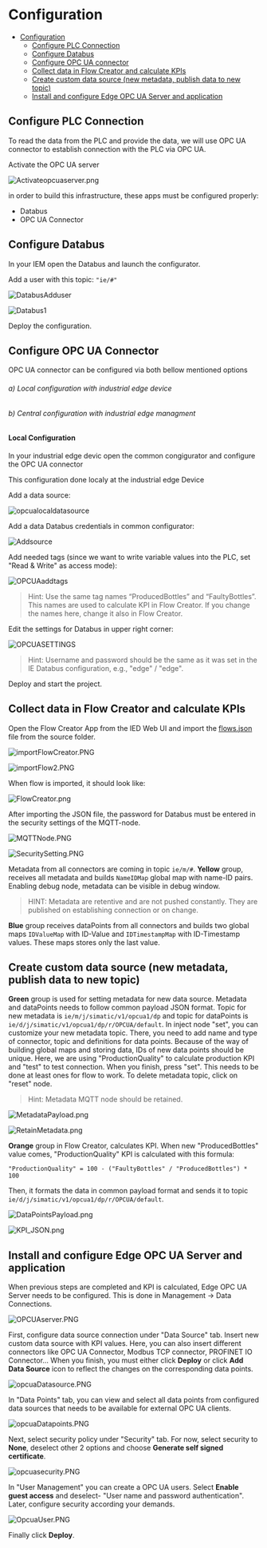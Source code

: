 # Configuration

- [Configuration](#configuration)
  - [Configure PLC Connection](#configure-PLC_Connections)
  - [Configure Databus](#configure-databus)
  - [Configure OPC UA connector](#configure-OPC-UA-connector)
  - [Collect data in Flow Creator and calculate KPIs](#collect-data-in-flow-creator-and-calculate-kpis)
  - [Create custom data source (new metadata, publish data to new topic)](#create-custom-data-source-new-metadata-publish-data-to-new-topic)
  - [Install and configure Edge OPC UA Server and application](#install-and-configure-Edge-OPC-UA-Server-and-application)


## Configure PLC Connection

To read the data from the PLC and provide the data, we will use OPC UA connector to establish connection with the PLC via OPC UA.

Activate the OPC UA server

![Activateopcuaserver.png](graphics/Activateopcuaserver.png)

in order to build this infrastructure, these apps must be configured properly:
  - Databus
  - OPC UA Connector 

  
## Configure Databus

In your IEM open the Databus and launch the configurator.

Add a user with this topic:
`"ie/#"`

![DatabusAdduser](graphics/DatabusAdduser.PNG)

![Databus1](graphics/Databus1.PNG)

Deploy the configuration.

## Configure OPC UA Connector

OPC UA connector can be configured via both bellow mentioned options

###### a) Local configuration with industrial edge device
###### b) Central configuration with industrial edge managment

#### Local Configuration

In your industrial edge devic open the common congigurator and configure the OPC UA connector 

This configuration done localy at the industrial edge Device

Add a data source:

![opcualocaldatasource](graphics/opcualocaldatasource.png) 

Add a data Databus credentials in common configurator:

![Addsource](graphics/Addsource.PNG)

Add needed tags (since we want to write variable values into the PLC, set "Read & Write" as access mode):

![OPCUAaddtags](graphics/OPCUAaddtags.PNG)

>Hint: Use the same tag names “ProducedBottles” and “FaultyBottles”. This names are used to calculate KPI in Flow Creator. If you change the names here, change it also in Flow Creator.

Edit the settings for Databus in upper right corner:

![OPCUASETTINGS](graphics/OPCUASETTINGS.PNG)

>Hint: Username and password should be the same as it was set in the IE Databus configuration, e.g., "edge" / "edge".

Deploy and start the project.

## Collect data in Flow Creator and calculate KPIs

Open the Flow Creator App from the IED Web UI and import the [flows.json](../src/flows.json) file from the source folder.

![importFlowCreator.PNG](graphics/importFlowCreator.png)

![importFlow2.PNG](graphics/importFlow2.png)

When flow is imported, it should look like:

![FlowCreator.png](graphics/FlowCreator.png)

After importing the JSON file, the password for Databus must be entered in the security settings of the MQTT-node.

![MQTTNode.PNG](graphics/MQTT_node.png)

![SecuritySetting.PNG](graphics/SecuritySetting.png)

Metadata from all connectors are coming in topic `ie/m/#`. **Yellow** group, receives all metadata and builds `NameIDMap` global map with name-ID pairs. Enabling debug node, metadata can be visible in debug window.

>HINT: Metadata are retentive and are not pushed constantly. They are published on establishing connection or on change.

**Blue** group receives dataPoints from all connectors and builds two global maps `IDValueMap` with ID-Value and `IDTimestampMap` with ID-Timestamp values. These maps stores only the last value.

## Create custom data source (new metadata, publish data to new topic)

**Green** group is used for setting metadata for new data source. Metadata and dataPoints needs to follow common payload JSON format. Topic for new metadata is `ie/m/j/simatic/v1/opcua1/dp` and topic for dataPoints is `ie/d/j/simatic/v1/opcua1/dp/r/OPCUA/default`. In inject node "set", you can customize your new metadata topic. There, you need to add name and type of connector, topic and definitions for data points. Because of the way of building global maps and storing data, IDs of new data points should be unique. Here, we are using "ProductionQuality" to calculate production KPI and "test" to test connection. When you finish, press "set". This needs to be done at least ones for flow to work. To delete metadata topic, click on "reset" node.

>Hint: Metadata MQTT node should be retained.

![MetadataPayload.png](graphics/MetadataPayload.png)

![RetainMetadata.png](graphics/RetainMetadata.png)

**Orange** group in Flow Creator, calculates KPI. When new "ProducedBottles" value comes, "ProductionQuality" KPI is calculated with this formula:

`"ProductionQuality" = 100 - ("FaultyBottles" / "ProducedBottles") * 100`

Then, it formats the data in common payload format and sends it to topic `ie/d/j/simatic/v1/opcua1/dp/r/OPCUA/default`.

![DataPointsPayload.png](graphics/DataPointsPayload.png)

![KPI_JSON.png](graphics/KPI_JSON.png)

## Install and configure Edge OPC UA Server and application

When previous steps are completed and KPI is calculated, Edge OPC UA Server needs to be configured. This is done in Management -> Data Connections.

![OPCUAserver.PNG](graphics/OPCUAserver.PNG)

First, configure data source connection under "Data Source" tab. Insert new custom data source with KPI values. Here, you can also insert different connectors like OPC UA Connector, Modbus TCP connector, PROFINET IO Connector... When you finish, you must either click **Deploy** or click **Add Data Source** icon to reflect the changes on the corresponding data points.

![opcuaDatasource.PNG](graphics/opcuaDatasource.PNG)

In "Data Points" tab, you can view and select all data points from configured data sources that needs to be available for external OPC UA clients.

![opcuaDatapoints.PNG](graphics/opcuaDatapoints.PNG)

Next, select security policy under "Security" tab. For now, select security to **None**, deselect other 2 options and choose **Generate self signed certificate**.

![opcuasecurity.PNG](graphics/opcuasecurity.PNG)

In "User Management" you can create a OPC UA users. Select **Enable guest access** and deselect- "User name and password authentication". Later, configure security according your demands.

![OpcuaUser.PNG](graphics/OpcuaUser.PNG)

Finally click **Deploy**.
